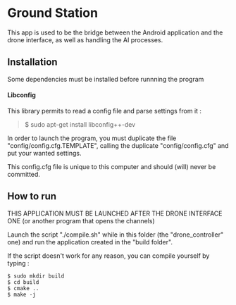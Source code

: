 # Ground Station

This app is used to be the bridge between the Android application and the 
drone interface, as well as handling the AI processes.

## Installation

Some dependencies must be installed before runnning the program

#### Libconfig
This library permits to read a config file and parse settings from it :

> $ sudo apt-get install libconfig++-dev

In order to launch the program, you must duplicate the file "config/config.cfg.TEMPLATE", calling the duplicate
"config/config.cfg" and put your wanted settings.

This config.cfg file is unique to this computer and should (will) never be committed.

## How to run

THIS APPLICATION MUST BE LAUNCHED AFTER THE DRONE INTERFACE ONE (or another program that opens the channels)

Launch the script "./compile.sh" while in this folder (the "drone_controller" one)
and run the application created in the "build folder".

If the script doesn't work for any reason, you can compile yourself by typing :

```
$ sudo mkdir build
$ cd build
$ cmake ..
$ make -j
```